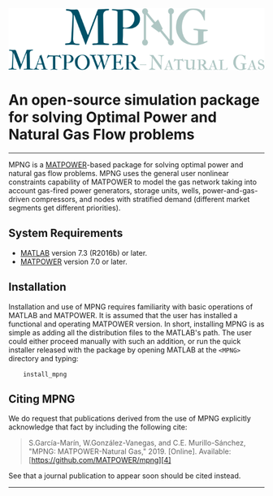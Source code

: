 ![GitHub Logo](/MPNG_User's_Manual/Figures/MPNG_logo_md.PNG)

# An open-source simulation package for solving Optimal Power and Natural Gas Flow problems

-----------------------------------------------------------------------------------

MPNG is a [MATPOWER][1]-based package for solving optimal power and natural gas flow 
problems. MPNG uses the general user nonlinear constraints capability of MATPOWER to 
model the gas network taking into account gas-fired power generators, storage units, 
wells, power-and-gas-driven compressors, and nodes with stratified demand 
(different market segments get different priorities).


System Requirements
-------------------
* [MATLAB][2] version 7.3 (R2016b) or later.
* [MATPOWER][3] version 7.0 or later.


Installation
------------
Installation and use of MPNG requires familiarity with basic operations of MATLAB and
MATPOWER. It is assumed that the user has installed a functional and operating MATPOWER 
version. In short, installing MPNG is as simple as adding all the distribution files 
to the MATLAB's path. The user could either proceed manually with such an addition, 
or run the quick installer released with the package by opening MATLAB at the 
`<MPNG>` directory and typing:

		install_mpng


Citing MPNG
-----------
We do request that publications derived from the use of MPNG explicitly acknowledge 
that fact by including the following cite:

>   S.García-Marín, W.González-Vanegas, and C.E. Murillo-Sánchez, "MPNG: MATPOWER-Natural Gas,"
    2019. [Online]. Available: [https://github.com/MATPOWER/mpng][4]


See that a journal publication to appear soon should be cited instead.


---- 
 [1]: https://matpower.org
 [2]: https://www.mathworks.com/
 [3]: https://github.com/MATPOWER/matpower
 [4]: https://github.com/MATPOWER/mpng
